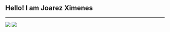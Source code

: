 <h2>Hello! I am Joarez Ximenes</h2>
<hr>
<img src="https://github-readme-stats.vercel.app/api?username=JoarezXimenes&count_private=trueshow_icons=true&theme=vue-dark">
<img src="https://github-readme-stats.vercel.app/api/top-langs/?username=JoarezXimenes&layout=compact">
